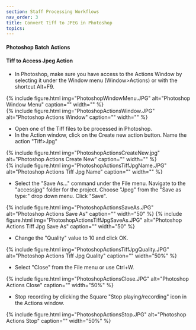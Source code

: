 ```yaml
---
section: Staff Processing Workflows
nav_order: 3
title: Convert Tiff to JPEG in Photoshop
topics:
---
```


#### Photoshop Batch Actions

#### Tiff to Access Jpeg Action

- In Photoshop, make sure you have access to the Actions Window by selecting it under the Window menu (Window>Actions) or with the shortcut Alt+F9.

<div class="container">
  <div class="row">
    <div class="col">
{% include figure.html img="PhotoshopWindowMenu.JPG" alt="Photoshop Window Menu" caption="" width="" %}
    </div>
    <div class="col">
{% include figure.html img="PhotoshopActionsWindow.JPG" alt="Photoshop Actions Window" caption="" width="" %}
    </div>
  </div>

- Open one of the Tiff files to be processed in Photoshop.
- In the Action window, click on the Create new action button. Name the action "Tiff>Jpg"

<div class="container">
  <div class="row">
    <div class="col">
     {% include figure.html img="PhotoshopActionsCreateNew.jpg" alt="Photoshop Actions Create New" caption="" width="" %}
    </div>
    <div class="col">
     {% include figure.html img="PhotoshopActionsTiffJpgName.JPG" alt="Photoshop Actions Tiff Jpg Name" caption="" width="" %}
    </div>
  </div>

- Select the "Save As…" command under the File menu. Navigate to the "accessjpg" folder for the project. Choose "Jpeg" from the "Save as type:" drop down menu. Click "Save".

{% include figure.html img="PhotoshopActionsSaveAs.JPG" alt="Photoshop Actions Save As" caption="" width="50" %}
{% include figure.html img="PhotoshopActionsTiffJpgSaveAs.JPG" alt="Photoshop Actions Tiff Jpg Save As" caption="" width="50" %}



- Change the "Quality" value to 10 and click OK.

{% include figure.html img="PhotoshopActionsTiffJpgQuality.JPG" alt="Photoshop Actions Tiff Jpg Quality" caption="" width="50%" %}

- Select "Close" from the File menu or use Ctrl+W.

{% include figure.html img="PhotoshopActionsClose.JPG" alt="Photoshop Actions Close" caption="" width="50%" %}

- Stop recording by clicking the Square "Stop playing/recording" icon in the Actions window.

{% include figure.html img="PhotoshopActionsStop.JPG" alt="Photoshop Actions Stop" caption="" width="50%" %}